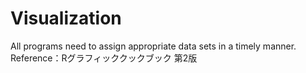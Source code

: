 # Visualization
  All programs need to assign appropriate data sets in a timely manner.
  Reference：Rグラフィッククックブック 第2版
